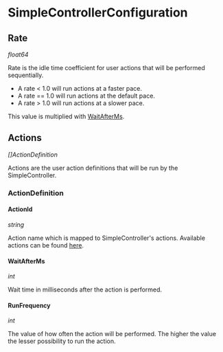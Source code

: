 # SimpleControllerConfiguration

## Rate

*float64*

Rate is the idle time coefficient for user actions that will be performed sequentially.

- A rate < 1.0 will run actions at a faster pace.
- A rate == 1.0 will run actions at the default pace.
- A rate > 1.0 will run actions at a slower pace.

This value is multiplied with [WaitAfterMs](#WaitAfterMs).

## Actions

*[]ActionDefinition*

Actions are the user action definitions that will be run by the SimpleController.

### ActionDefinition

#### ActionId

*string*

Action name which is mapped to SimpleController's actions. Available actions can be found [here](https://github.com/mattermost/mattermost-load-test-ng/blob/master/loadtest/control/simplecontroller/controller.go#L137).

#### WaitAfterMs

*int*

Wait time in milliseconds after the action is performed.

#### RunFrequency

*int*

The value of how often the action will be performed. The higher the value the lesser possibility to run the action.
